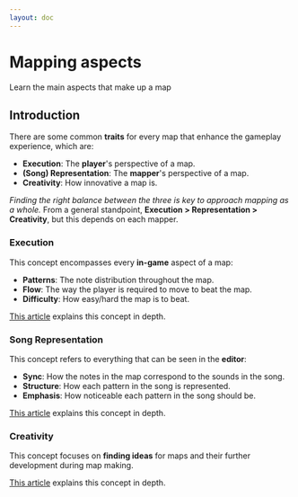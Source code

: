 ```yaml
---
layout: doc
---
```


# Mapping aspects
Learn the main aspects that make up a map

## Introduction
There are some common **traits** for every map that enhance the gameplay experience, which are:
- **Execution**: The **player**'s perspective of a map.
- **(Song) Representation**: The **mapper**'s perspective of a map.
- **Creativity**: How innovative a map is.

_Finding the right balance between the three is key to approach mapping as a whole._
From a general standpoint, **Execution > Representation > Creativity**, but this depends on each mapper.

### Execution
This concept encompasses every **in-game** aspect of a map:
- **Patterns**: The note distribution throughout the map.
- **Flow**: The way the player is required to move to beat the map.
- **Difficulty**: How easy/hard the map is to beat.

[This article](../extra-mapping/execution.md) explains this concept in depth.

### Song Representation
This concept refers to everything that can be seen in the **editor**: 
- **Sync**: How the notes in the map correspond to the sounds in the song.
- **Structure**: How each pattern in the song is represented.
- **Emphasis**: How noticeable each pattern in the song should be.

[This article](../extra-mapping/song_representation) explains this concept in depth.

### Creativity
This concept focuses on **finding ideas** for maps and their further development during map making.

[This article](../extra-mapping/creativity.md) explains this concept in depth.
